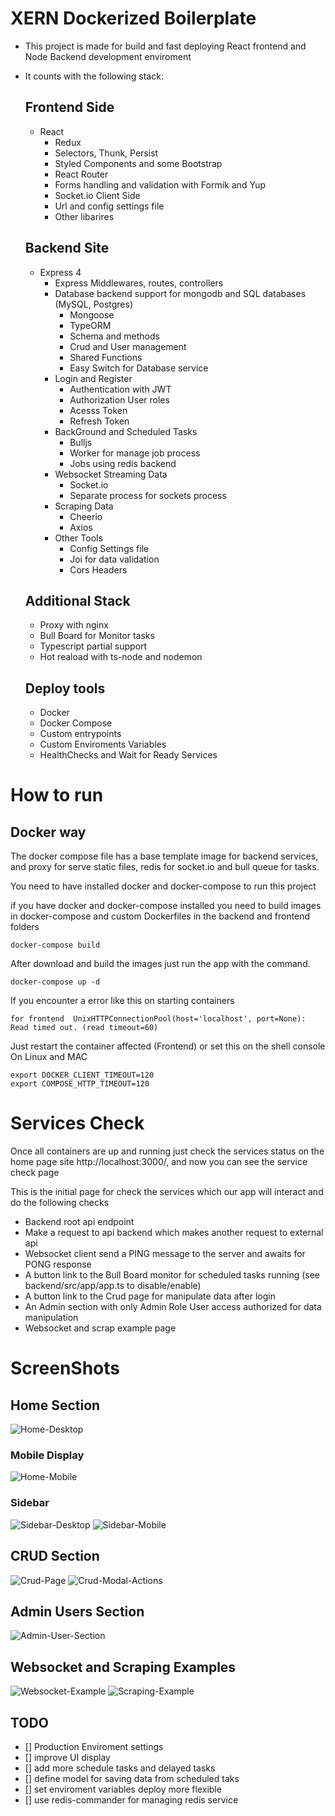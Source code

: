 # XERN Dockerized Boilerplate

   - This project is made for build and fast deploying React frontend and Node Backend development enviroment 
   - It counts with the following stack:
  
     ## Frontend Side
       - React 
         - Redux
         - Selectors, Thunk, Persist
         - Styled Components and some Bootstrap
         - React Router
         - Forms handling and validation with Formik and Yup
         - Socket.io Client Side
         - Url and config settings file
         - Other libarires
        
     ## Backend Site
       - Express 4
           - Express Middlewares, routes, controllers
         - Database backend support for mongodb and SQL databases (MySQL, Postgres)
           - Mongoose
           - TypeORM 
           - Schema and methods
           - Crud and User management
           - Shared Functions 
           - Easy Switch for Database service
         - Login and Register
           - Authentication with JWT
           - Authorization User roles
           - Acesss Token
           - Refresh Token
         - BackGround and Scheduled Tasks
           - Bulljs 
           - Worker for manage job process
           - Jobs using redis backend
         - Websocket Streaming Data
           - Socket.io
           - Separate process for sockets process  
         - Scraping Data
           - Cheerio
           - Axios
         - Other Tools
           - Config Settings file 
           - Joi for data validation
           - Cors Headers
           
     ## Additional Stack
       - Proxy with nginx
       - Bull Board for Monitor tasks
       - Typescript partial support
       - Hot reaload with ts-node and nodemon

     ## Deploy tools
       - Docker 
       - Docker Compose
       - Custom entrypoints
       - Custom Enviroments Variables
       - HealthChecks and Wait for Ready Services

# How to run

  ## Docker way
  
  The docker compose file has a base template image for backend services, and proxy for serve static files, redis for socket.io and bull queue for tasks.

  You need to have installed docker and docker-compose to run this project
  
  if you have docker and docker-compose installed you need to build images in docker-compose and custom Dockerfiles in the backend and frontend folders

    docker-compose build 
  
  After download and build the images just run the app with the command.

    docker-compose up -d
  
  If you encounter a error like this on starting containers 

    for frontend  UnixHTTPConnectionPool(host='localhost', port=None): Read timed out. (read timeout=60)

  Just restart the container affected (Frontend) or set this on the shell console On Linux and MAC

    export DOCKER_CLIENT_TIMEOUT=120
    export COMPOSE_HTTP_TIMEOUT=120


# Services Check

  Once all containers are up and running just check the services status on the home page site http://localhost:3000/, and now you can see the service check page


  This is the initial page for check the services which our app will interact and do the following checks

  - Backend root api endpoint
  - Make a request to api backend which makes another request to external api
  - Websocket client send a PING message to the server and awaits for PONG response
  - A button link to the Bull Board monitor for scheduled tasks running (see backend/src/app/app.ts to disable/enable)
  - A button link to the Crud page for manipulate data after login
  - An Admin section with only Admin Role User access authorized for data manipulation
  - Websocket and scrap example page 

# ScreenShots 
  ## Home Section
![Home-Desktop](/screenshots/home-desktop.jpg)
  ### Mobile Display
  ![Home-Mobile](/screenshots/home-mobile.jpg)
  
  ### Sidebar
  ![Sidebar-Desktop](/screenshots/sidebar-desktop.jpg)
  ![Sidebar-Mobile](/screenshots/sidebar-mobile.jpg)

  ## CRUD Section
![Crud-Page](/screenshots/crud-page.jpg)
![Crud-Modal-Actions](/screenshots/crud-modal-actions.jpg)

  ## Admin Users Section
![Admin-User-Section](/screenshots/admin-user-section.jpg)

  ## Websocket and Scraping Examples
![Websocket-Example](/screenshots/websocket-data-example.jpg)
![Scraping-Example](/screenshots/scraping-data.jpg)


  ## TODO
  - [] Production Enviroment settings
  - [] improve UI display 
  - [] add more schedule tasks and delayed tasks
  - [] define model for saving data from scheduled taks
  - [] set enviroment variables deploy more flexible
  - [] use redis-commander for managing redis service
  